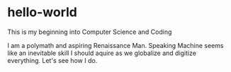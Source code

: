# hello-world
This is my beginning into Computer Science and Coding


I am a polymath and aspiring Renaissance Man. Speaking Machine seems like an inevitable skill I should aquire as we globalize and digitize everything. Let's see how I do.
